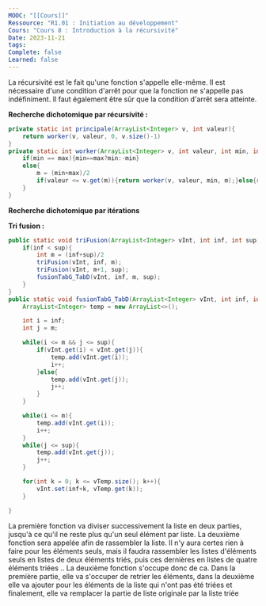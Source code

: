 ```yaml
---
MOOC: "[[Cours]]"
Ressource: "R1.01 : Initiation au développement"
Cours: "Cours 8 : Introduction à la récursivité"
Date: 2023-11-21
tags: 
Complete: false
Learned: false
---
```

La récursivité est le fait qu'une fonction s'appelle elle-même. Il est nécessaire d'une condition d'arrêt pour que la fonction ne s'appelle pas indéfiniment. Il faut également être sûr que la condition d'arrêt sera atteinte.

**Recherche dichotomique par récursivité :**
```Java
private static int principale(ArrayList<Integer> v, int valeur){
	return worker(v, valeur, 0, v.size()-1)
}
private static int worker(ArrayList<Integer> v, int valeur, int min, int max){
	if(min == max){min==max?min:-min}
	else{
		m = (min+max)/2
		if(valeur <= v.get(m)){return worker(v, valeur, min, m);}else{return worker(v, valeur, m+1, max);}
	}
}
```

**Recherche dichotomique par itérations**

**Tri fusion :**
```Java
public static void triFusion(ArrayList<Integer> vInt, int inf, int sup){
	if(inf < sup){
		int m = (inf+sup)/2
		triFusion(vInt, inf, m);
		triFusion(vInt, m+1, sup);
		fusionTabG_TabD(vInt, inf, m, sup);
	}
}
public static void fusionTabG_TabD(ArrayList<Integer> vInt, int inf, int m, int sup){
	ArrayList<Integer> temp = new ArrayList<>();

	int i = inf;
	int j = m;

	while(i <= m && j <= sup){
		if(vInt.get(i) < vInt.get(j)){
			temp.add(vInt.get(i));
			i++;
		}else{
			temp.add(vInt.get(j));
			j++;
		}
	}

	while(i <= m){
		temp.add(vInt.get(i));
		i++;
	}
	while(j <= sup){
		temp.add(vInt.get(j));
		j++;
	}

	for(int k = 0; k <= vTemp.size(); k++){
		vInt.set(inf+k, vTemp.get(k));
	}

}
```

La première fonction va diviser successivement la liste en deux parties, jusqu'à ce qu'il ne reste plus qu'un seul élément par liste. La deuxième fonction sera appelée afin de rassembler la liste. Il n'y aura certes rien à faire pour les éléments seuls, mais il faudra rassembler les listes d'éléments seuls en listes de deux éléments triés, puis ces dernières en listes de quatre éléments triées ..
La deuxième fonction s'occupe donc de ca. Dans la première partie, elle va s'occuper de retrier les éléments, dans la deuxième elle va ajouter pour les éléments de la liste qui n'ont pas été triées et finalement, elle va remplacer la partie de liste originale par la liste triée